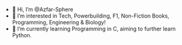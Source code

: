 - 👋 Hi, I’m @Azfar-Sphere
- 👀 I’m interested in Tech, Powerbuilding, F1, Non-Fiction Books, Programming, Engineering & Biology!
- 🌱 I’m currently learning Programming in C, aiming to further learn Python.

<!---
Azfar-Sphere/Azfar-Sphere is a ✨ special ✨ repository because its `README.md` (this file) appears on your GitHub profile.
You can click the Preview link to take a look at your changes.
--->
